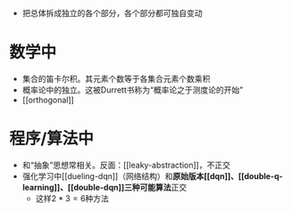 - 把总体拆成独立的各个部分，各个部分都可独自变动
# 数学中
- 集合的笛卡尔积。其元素个数等于各集合元素个数乘积
- 概率论中的独立。这被Durrett书称为“概率论之于测度论的开始”
- [[orthogonal]]
# 程序/算法中
- 和“抽象”思想常相关。反面：[[leaky-abstraction]]，不正交
- 强化学习中[[dueling-dqn]]（网络结构）和**原始版本[[dqn]]、[[double-q-learning]]、[[double-dqn]]三种可能算法**正交
  - 这样$2*3=6$种方法
